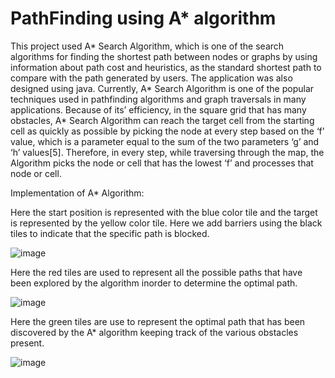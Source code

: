 # PathFinding using A* algorithm
This project used A* Search Algorithm, which is one of the search algorithms for finding the shortest path between nodes or graphs by using information about path cost and heuristics, as the standard shortest path to compare with the path generated by users. The application was also designed using java. Currently, A* Search Algorithm is one of the popular techniques used in pathfinding algorithms and graph traversals in many applications. Because of its’ efficiency, in the square grid that has many obstacles, A* Search Algorithm can reach the target cell from the starting cell as quickly as possible by picking the node at every step based on the ‘f’ value, which is a parameter equal to the sum of the two parameters ‘g’ and ‘h’ values[5]. Therefore, in every step, while traversing through the map, the Algorithm picks the node or cell that has the lowest ‘f’ and processes that node or cell. 

Implementation of A* Algorithm:

Here the start position is represented with the blue color tile and the target is represented by the yellow color tile. Here we add barriers using the black tiles to indicate that the specific path is blocked.


![image](https://github.com/sammmy047/PathFinding/assets/76446088/4f1e62c0-eb47-4c63-905a-0363f3a00a65)


Here the red tiles are used to represent all the possible paths that have been explored by the algorithm inorder to determine the optimal path.

![image](https://github.com/sammmy047/PathFinding/assets/76446088/1cfe79b4-90f5-4a07-ac8c-5f4c4cd7fd9a)


Here the green tiles are use to represent the optimal path that has been discovered by the A* algorithm keeping track of the various obstacles present.

![image](https://github.com/sammmy047/PathFinding/assets/76446088/9aceeae3-d34e-4418-a613-1732c4e8a932)
